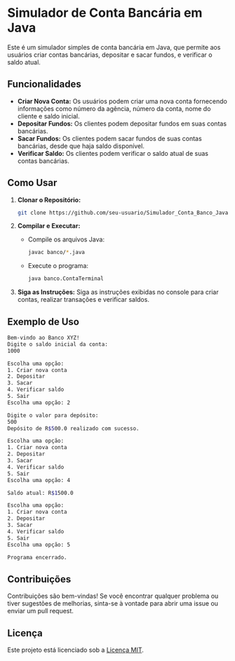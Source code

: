 # Simulador de Conta Bancária em Java

Este é um simulador simples de conta bancária em Java, que permite aos usuários criar contas bancárias, depositar e sacar fundos, e verificar o saldo atual.

## Funcionalidades

- **Criar Nova Conta:** Os usuários podem criar uma nova conta fornecendo informações como número da agência, número da conta, nome do cliente e saldo inicial.
- **Depositar Fundos:** Os clientes podem depositar fundos em suas contas bancárias.
- **Sacar Fundos:** Os clientes podem sacar fundos de suas contas bancárias, desde que haja saldo disponível.
- **Verificar Saldo:** Os clientes podem verificar o saldo atual de suas contas bancárias.

## Como Usar

1. **Clonar o Repositório:**
   ```bash
   git clone https://github.com/seu-usuario/Simulador_Conta_Banco_Java.git
   ```

2. **Compilar e Executar:**
   - Compile os arquivos Java:
     ```bash
     javac banco/*.java
     ```
   - Execute o programa:
     ```bash
     java banco.ContaTerminal
     ```

3. **Siga as Instruções:**
   Siga as instruções exibidas no console para criar contas, realizar transações e verificar saldos.

## Exemplo de Uso

```bash
Bem-vindo ao Banco XYZ!
Digite o saldo inicial da conta:
1000

Escolha uma opção:
1. Criar nova conta
2. Depositar
3. Sacar
4. Verificar saldo
5. Sair
Escolha uma opção: 2

Digite o valor para depósito:
500
Depósito de R$500.0 realizado com sucesso.

Escolha uma opção:
1. Criar nova conta
2. Depositar
3. Sacar
4. Verificar saldo
5. Sair
Escolha uma opção: 4

Saldo atual: R$1500.0

Escolha uma opção:
1. Criar nova conta
2. Depositar
3. Sacar
4. Verificar saldo
5. Sair
Escolha uma opção: 5

Programa encerrado.
```

## Contribuições

Contribuições são bem-vindas! Se você encontrar qualquer problema ou tiver sugestões de melhorias, sinta-se à vontade para abrir uma issue ou enviar um pull request.

## Licença

Este projeto está licenciado sob a [Licença MIT](https://opensource.org/licenses/MIT).

